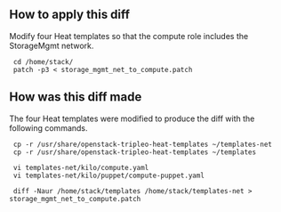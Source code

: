## How to apply this diff

Modify four Heat templates so that the compute role 
includes the StorageMgmt network. 
```
 cd /home/stack/
 patch -p3 < storage_mgmt_net_to_compute.patch
```
## How was this diff made

The four Heat templates were modified to produce the 
diff with the following commands. 
```
 cp -r /usr/share/openstack-tripleo-heat-templates ~/templates-net
 cp -r /usr/share/openstack-tripleo-heat-templates ~/templates

 vi templates-net/kilo/compute.yaml
 vi templates-net/kilo/puppet/compute-puppet.yaml

 diff -Naur /home/stack/templates /home/stack/templates-net > storage_mgmt_net_to_compute.patch
```
